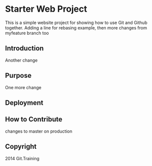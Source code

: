 # Starter Web Project

This is a simple website project for showing how to use Git and Github together.
Adding a line for rebasing example, then more changes from myfeature branch too

## Introduction

Another change

## Purpose

One more change

## Deployment

## How to Contribute

changes to master on production

## Copyright

2014 Git.Training

